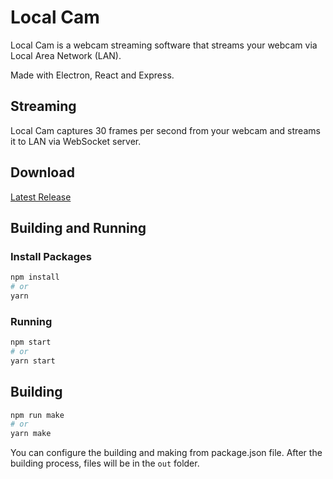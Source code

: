 # Local Cam

Local Cam is a webcam streaming software that streams your webcam via Local Area Network (LAN).

Made with Electron, React and Express.

## Streaming

Local Cam captures 30 frames per second from your webcam and streams it to LAN via WebSocket server.

## Download

[Latest Release](https://github.com/artuncolak/local-cam/releases/tag/1.0.0)

## Building and Running

### Install Packages

```bash
npm install
# or
yarn
```

### Running

```bash
npm start
# or
yarn start
```

## Building

```bash
npm run make
# or
yarn make
```

You can configure the building and making from package.json file. After the building process, files will be in the `out` folder.
